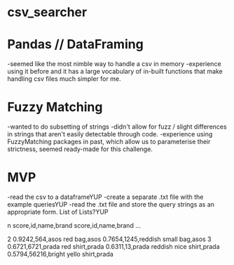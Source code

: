 # csv_searcher

# Pandas // DataFraming
-seemed like the most nimble way to handle a csv in memory
-experience using it before and it has a large vocabulary of in-built functions
  that make handling csv files much simpler for me.

# Fuzzy Matching
-wanted to do subsetting of strings
-didn't allow for fuzz / slight differences in strings that aren't easily
  detectable through code.
-experience using FuzzyMatching packages in past, which allow us to parameterise
  their strictness, seemed ready-made for this challenge.

# MVP
-read the csv to a dataframeYUP
-create a separate .txt file with the example queriesYUP
-read the .txt file and store the query strings as an appropriate form. List of
  Lists?YUP



  n
score,id,name,brand
score,id,name,brand
...

2
0.9242,564,asos red bag,asos
0.7654,1245,reddish small bag,asos
3
0.6721,6721,prada red shirt,prada
0.6311,13,prada reddish nice shirt,prada
0.5794,56216,bright yello shirt,prada
